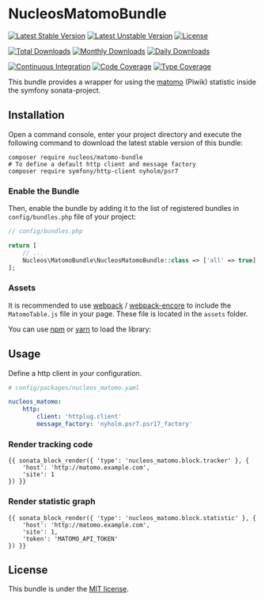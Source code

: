 NucleosMatomoBundle
===================
[![Latest Stable Version](https://poser.pugx.org/nucleos/matomo-bundle/v/stable)](https://packagist.org/packages/nucleos/matomo-bundle)
[![Latest Unstable Version](https://poser.pugx.org/nucleos/matomo-bundle/v/unstable)](https://packagist.org/packages/nucleos/matomo-bundle)
[![License](https://poser.pugx.org/nucleos/matomo-bundle/license)](https://packagist.org/packages/nucleos/matomo-bundle)

[![Total Downloads](https://poser.pugx.org/nucleos/matomo-bundle/downloads)](https://packagist.org/packages/nucleos/matomo-bundle)
[![Monthly Downloads](https://poser.pugx.org/nucleos/matomo-bundle/d/monthly)](https://packagist.org/packages/nucleos/matomo-bundle)
[![Daily Downloads](https://poser.pugx.org/nucleos/matomo-bundle/d/daily)](https://packagist.org/packages/nucleos/matomo-bundle)

[![Continuous Integration](https://github.com/nucleos/NucleosMatomoBundle/workflows/Continuous%20Integration/badge.svg)](https://github.com/nucleos/NucleosMatomoBundle/actions)
[![Code Coverage](https://codecov.io/gh/nucleos/NucleosMatomoBundle/branch/main/graph/badge.svg)](https://codecov.io/gh/nucleos/NucleosMatomoBundle)
[![Type Coverage](https://shepherd.dev/github/nucleos/NucleosMatomoBundle/coverage.svg)](https://shepherd.dev/github/nucleos/NucleosMatomoBundle)

This bundle provides a wrapper for using the [matomo] (Piwik) statistic inside the symfony sonata-project.

## Installation

Open a command console, enter your project directory and execute the following command to download the latest stable version of this bundle:

```
composer require nucleos/matomo-bundle
# To define a default http client and message factory
composer require symfony/http-client nyholm/psr7
```

### Enable the Bundle

Then, enable the bundle by adding it to the list of registered bundles in `config/bundles.php` file of your project:

```php
// config/bundles.php

return [
    // ...
    Nucleos\MatomoBundle\NucleosMatomoBundle::class => ['all' => true],
];
```

### Assets

It is recommended to use [webpack](https://webpack.js.org/) / [webpack-encore](https://github.com/symfony/webpack-encore)
to include the `MatomoTable.js` file in your page. These file is located in the `assets` folder.

You can use [npm](https://www.npmjs.com/) or [yarn](https://yarnpkg.com/) to load the library:

## Usage

Define a http client in your configuration.

```yaml
# config/packages/nucleos_matomo.yaml

nucleos_matomo:
    http:
        client: 'httplug.client'
        message_factory: 'nyholm.psr7.psr17_factory'

```

### Render tracking code

```twig
{{ sonata_block_render({ 'type': 'nucleos_matomo.block.tracker' }, {
    'host': 'http://matomo.example.com',
    'site': 1
}) }}
```

### Render statistic graph

```twig
{{ sonata_block_render({ 'type': 'nucleos_matomo.block.statistic' }, {
    'host': 'http://matomo.example.com',
    'site': 1,
    'token': 'MATOMO_API_TOKEN'
}) }}
```

## License

This bundle is under the [MIT license](LICENSE.md).

[matomo]: https://matomo.org
